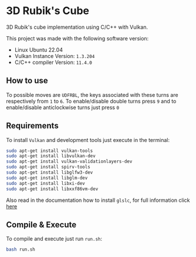 # 3D Rubik's Cube 
3D Rubik's cube implementation using C/C++ with Vulkan.

This project was made with the following software version:
- Linux Ubuntu 22.04
- Vulkan Instance Version: `1.3.204`
- C/C++ compiler Version: `11.4.0`
## How to use
To possible moves are `UDFRBL`, the keys associated with these turns are respectively from `1` to `6`. To enable/disable double turns press `9` and to enable/disable anticlockwise turns just press `0`
## Requirements
To install `Vulkan` and development tools just execute in the terminal:
```bash
sudo apt-get install vulkan-tools
sudo apt-get install libvulkan-dev
sudo apt-get install vulkan-validationlayers-dev
sudo apt-get install spirv-tools
sudo apt-get install libglfw3-dev
sudo apt-get install libglm-dev
sudo apt-get install libxi-dev
sudo apt-get install libxxf86vm-dev
```
Also read in the documentation how to install `glslc`, for full information click [here](https://vulkan-tutorial.com/Introduction)
## Compile & Execute
To compile and execute just run `run.sh`:
```bash
bash run.sh
```